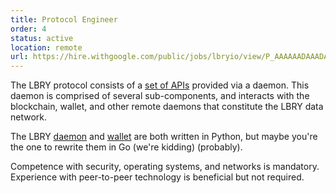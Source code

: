 ```yaml
---
title: Protocol Engineer
order: 4
status: active
location: remote
url: https://hire.withgoogle.com/public/jobs/lbryio/view/P_AAAAAADAAADALc6v5NkAOf?trackingTag=joinUs
---
```

The LBRY protocol consists of a [set of APIs](https://lbry.io/api) provided via a daemon. This daemon is comprised of several sub-components, and interacts with the blockchain, wallet, and other remote daemons that constitute the LBRY data network.

The LBRY [daemon](https://github.com/lbryio/lbry) and [wallet](https://github.com/lbryio/lbryum) are both written in Python, but maybe you're the one to rewrite them in Go (we're kidding) (probably).

Competence with security, operating systems, and networks is mandatory. Experience with peer-to-peer technology is beneficial but not required.